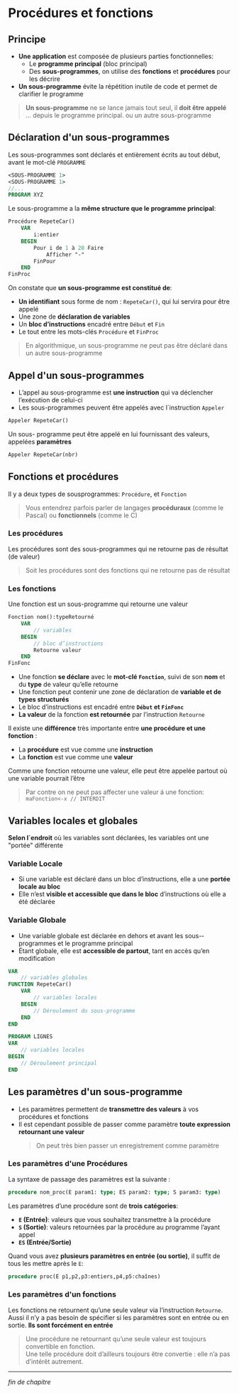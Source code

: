 # Procédures et fonctions

## Principe

- **Une application** est composée de plusieurs parties fonctionnelles:
  - Le **programme principal** (bloc principal)
  - Des **sous-­programmes**, on utilise des **fonctions** et **procédures** pour les décrire
- **Un sous-­programme** évite la répétition inutile de code et permet de clarifier le programme

> **Un sous-­programme** ne se lance jamais tout seul, il **doit être appelé** ...
> depuis le programme principal. ou un autre sous-programme

## Déclaration d'un sous-­programmes

Les sous-­programmes sont déclarés et entièrement écrits au tout début, avant le mot-­clé `PROGRAMME`

```pascal
<SOUS-PROGRAMME 1>
<SOUS-PROGRAMME 1>
//...
PROGRAM XYZ
```

Le sous-programme a la **même structure que le programme principal**:

```pascal
Procédure RepeteCar()
    VAR
        i:entier
    BEGIN
        Pour i de 1 à 20 Faire
            Afficher "-"
        FinPour
    END
FinProc
```

On constate que **un sous-programme est constitué de**:

- **Un identifiant** sous forme de nom : `RepeteCar()`, qui lui servira pour être appelé
- Une zone de **déclaration de variables**
- Un **bloc d’instructions** encadré entre `Début` et `Fin`
- Le tout entre les mots­-clés `Procédure` et `FinProc`

> En algorithmique, un sous­-programme ne peut pas être déclaré dans un autre sous-­programme

## Appel d'un sous-­programmes

- L’appel au sous­-programme est **une instruction** qui va déclencher l’exécution de celui-­ci
- Les sous-­programmes peuvent être appelés avec l´instruction `Appeler`

```pascal
Appeler RepeteCar()
```

Un sous- ­programme peut être appelé en lui fournissant des valeurs, appelées **paramètres**

```pascal
Appeler RepeteCar(nbr)
```

## Fonctions et procédures

Il y a deux types de sous­programmes: `Procédure`, et `Fonction`

> Vous entendrez parfois parler de langages **procéduraux** (comme le Pascal) ou **fonctionnels** (comme le C)

### Les procédures

Les procédures sont des sous-­programmes qui ne retourne pas de résultat (de valeur)

> Soit les procédures sont des fonctions qui ne retourne pas de résultat

### Les fonctions

Une fonction est un sous-­programme qui retourne une valeur

```pascal
Fonction nom():typeRetourné
    VAR
        // variables
    BEGIN
        // bloc d’instructions
        Retourne valeur
    END
FinFonc
```

- Une fonction **se déclare** avec le **mot-­clé `Fonction`**, suivi de son **nom** et du **type** de valeur qu’elle retourne
- Une fonction peut contenir une zone de déclaration de **variable et de types structurés**
- Le bloc d’instructions est encadré entre **`Début` et `FinFonc`**
- **La valeur** de la fonction **est retournée** par l’instruction `Retourne`

Il existe une **différence** très importante entre **une procédure et une fonction** :

- La **procédure** est vue comme une **instruction**
- La **fonction** est vue comme une **valeur**

Comme une fonction retourne une valeur, elle peut être appelée partout où une variable pourrait l’être

> Par contre on ne peut pas affecter une valeur á une fonction: `maFonction<-x // INTERDIT`

## Variables locales et globales

**Selon l´endroit** où les variables sont déclarées, les variables ont une "portée" différente

### Variable Locale

- Si une variable est déclaré dans un bloc d’instructions, elle a une **portée locale au bloc**
- Elle n’est **visible et accessible que dans le bloc** d’instructions où elle a été déclarée

### Variable Globale

- Une variable globale est déclarée en dehors et avant les sous-­programmes et le programme principal
- Étant globale, elle est **accessible de partout**, tant en accès qu’en modification

```pascal
VAR
    // variables globales
FUNCTION RepeteCar()
    VAR
        // variables locales
    BEGIN
        // Déroulement du sous-programme
    END
END

PROGRAM LIGNES
VAR
    // variables locales
BEGIN
    // Déroulement principal
END
```

## Les paramètres d'un sous-programme

- Les paramètres permettent de **transmettre des valeurs** à vos procédures et fonctions
- Il est cependant possible de passer comme paramètre **toute expression retournant une valeur**
  > On peut très bien passer un enregistrement comme paramètre

### Les paramètres d'une Procédures

La syntaxe de passage des paramètres est la suivante :

```pascal
procedure nom_proc(E param1: type; ES param2: type; S param3: type)
```

Les paramètres d’une procédure sont de **trois catégories**:

- **`E` (Entrée)**: valeurs que vous souhaitez transmettre à la procédure
- **`S` (Sortie)**: valeurs retournées par la procédure au programme l’ayant appel
- **`ES` (Entrée/Sortie)**

Quand vous avez **plusieurs paramètres en entrée (ou sortie)**, il suffit de tous les mettre après le `E`:

```pascal
procedure proc(E p1,p2,p3:entiers,p4,p5:chaînes)
```

### Les paramètres d'un fonctions

Les fonctions ne retournent qu’une seule valeur via l’instruction `Retourne`.
Aussi il n’y a pas besoin de spécifier si les paramètres sont en entrée ou en sortie. **Ils sont forcément en entrée**

> Une procédure ne retournant qu’une seule valeur est toujours convertible en fonction.  
> Une telle procédure doit d’ailleurs toujours être convertie : elle n’a pas d’intérêt autrement.

---

_fin de chapitre_
